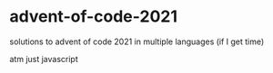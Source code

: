 # advent-of-code-2021
solutions to advent of code 2021 in multiple languages (if I get time)

atm just javascript
